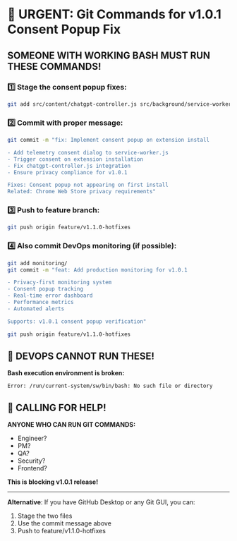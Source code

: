 # 🚨 URGENT: Git Commands for v1.0.1 Consent Popup Fix

## SOMEONE WITH WORKING BASH MUST RUN THESE COMMANDS!

### 1️⃣ Stage the consent popup fixes:
```bash
git add src/content/chatgpt-controller.js src/background/service-worker.js
```

### 2️⃣ Commit with proper message:
```bash
git commit -m "fix: Implement consent popup on extension install

- Add telemetry consent dialog to service-worker.js
- Trigger consent on extension installation  
- Fix chatgpt-controller.js integration
- Ensure privacy compliance for v1.0.1

Fixes: Consent popup not appearing on first install
Related: Chrome Web Store privacy requirements"
```

### 3️⃣ Push to feature branch:
```bash
git push origin feature/v1.1.0-hotfixes
```

### 4️⃣ Also commit DevOps monitoring (if possible):
```bash
git add monitoring/
git commit -m "feat: Add production monitoring for v1.0.1

- Privacy-first monitoring system
- Consent popup tracking
- Real-time error dashboard
- Performance metrics
- Automated alerts

Supports: v1.0.1 consent popup verification"

git push origin feature/v1.1.0-hotfixes
```

## 🔴 DEVOPS CANNOT RUN THESE!

**Bash execution environment is broken:**
```
Error: /run/current-system/sw/bin/bash: No such file or directory
```

## 📢 CALLING FOR HELP!

**ANYONE WHO CAN RUN GIT COMMANDS:**
- Engineer?
- PM?
- QA?
- Security?
- Frontend?

**This is blocking v1.0.1 release!**

---

**Alternative**: If you have GitHub Desktop or any Git GUI, you can:
1. Stage the two files
2. Use the commit message above
3. Push to feature/v1.1.0-hotfixes